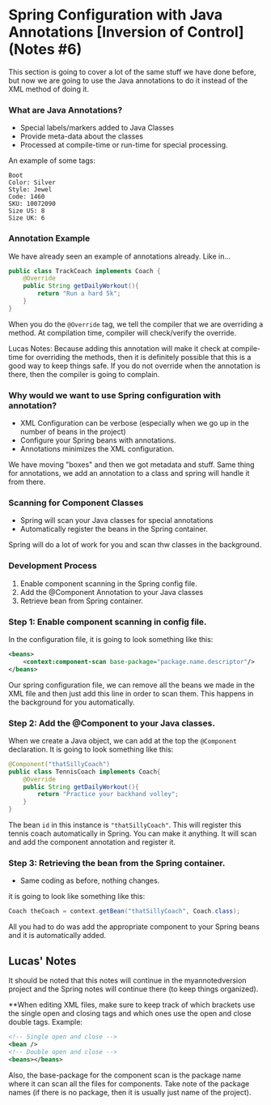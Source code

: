 # Spring Configuration with Java Annotations [Inversion of Control] (Notes #6)

This section is going to cover a lot of the same stuff we have done before, but now we are going to use
the Java annotations to do it instead of the XML method of doing it.


### What are Java Annotations?

- Special labels/markers added to Java Classes
- Provide meta-data about the classes
- Processed at compile-time or run-time for special processing.

An example of some tags:
```text
Boot
Color: Silver
Style: Jewel
Code: 1460
SKU: 10072090
Size US: 8
Size UK: 6
```

### Annotation Example

We have already seen an example of annotations already. Like in...
```java
public class TrackCoach implements Coach {
    @Override
    public String getDailyWorkout(){
        return "Run a hard 5k";
    }
}
```

When you do the ``@Override`` tag, we tell the compiler that we are overriding a method.
At compilation time, compiler will check/verify the override.

Lucas Notes: Because adding this annotation will make it check at compile-time for overriding the methods, then it is
definitely possible that this is a good way to keep things safe. If you do not override when the annotation is there, then
the compiler is going to complain.

### Why would we want to use Spring configuration with annotation?

- XML Configuration can be verbose (especially when we go up in the number of beans in the project)
- Configure your Spring beans with annotations.
- Annotations minimizes the XML configuration.

We have moving "boxes" and then we got metadata and stuff. Same thing for annotations, we add an annotation to a class
and spring will handle it from there.

### Scanning for Component Classes

- Spring will scan your Java classes for special annotations
- Automatically register the beans in the Spring container.

Spring will do a lot of work for you and scan thw classes in the background.

### Development Process

1) Enable component scanning in the Spring config file.
2) Add the @Component Annotation to your Java classes
3) Retrieve bean from Spring container.

### Step 1: Enable component scanning in config file.

In the configuration file, it is going to look something like this:
```xml
<beans>
    <context:component-scan base-package="package.name.descriptor"/>
</beans>
```

Our spring configuration file, we can remove all the beans we made in the XML file and then just add this line in order
to scan them. This happens in the background for you automatically.

### Step 2: Add the @Component to your Java classes.

When we create a Java object, we can add at the top the ``@Component`` declaration. It is going to look something like this:

```java
@Component("thatSillyCoach")
public class TennisCoach implements Coach{
    @Override
    public String getDailyWorkout(){
        return "Practice your backhand volley";
    }
}
```
The bean ``id`` in this instance is ``"thatSillyCoach"``. This will register this tennis coach automatically in Spring.
You can make it anything. It will scan and add the component annotation and register it.

### Step 3: Retrieving the bean from the Spring container.

- Same coding as before, nothing changes.

it is going to look like something like this:
```java
Coach theCoach = context.getBean("thatSillyCoach", Coach.class);
```

All you had to do was add the appropriate component to your Spring beans and it is automatically added.

## Lucas' Notes

It should be noted that this notes will continue in the myannotedversion project and the Spring notes will continue
there (to keep things organized).

**When editing XML files, make sure to keep track of which brackets use the single open and closing tags and which ones
use the open and close double tags. 
Example:
```xml
<!-- Single open and close -->
<bean />
<!-- Double open and close -->
<beans></beans>
```

Also, the base-package for the component scan is the package name where it can scan all the files for components. Take 
note of the package names (if there is no package, then it is usually just name of the project).